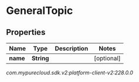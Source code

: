 # GeneralTopic


## Properties

| Name | Type | Description | Notes |
| ------------ | ------------- | ------------- | ------------- |
| **name** | **String** |  |  [optional] |




_com.mypurecloud.sdk.v2:platform-client-v2:228.0.0_
